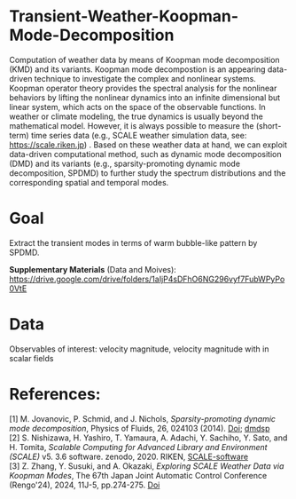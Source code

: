 # Transient-Weather-Koopman-Mode-Decomposition
Computation of weather data by means of Koopman mode decomposition (KMD) and its variants. Koopman mode decompostion is an appearing data-driven technique to investigate the complex and nonlinear systems.
Koopman operator theory provides the spectral analysis for the nonlinear behaviors by lifting the nonlinear dynamics into an infinite dimensional but linear system, which acts on the space of the observable functions.
In weather or climate modeling, the true dynamics is usually beyond the mathematical model. However, it is always possible to measure the (short-term) time series data (e.g., SCALE weather simulation data, see: https://scale.riken.jp) .
Based on these weather data at hand, we can exploit data-driven computational method, such as dynamic mode decomposition (DMD) and its variants (e.g., sparsity-promoting dynamic mode decomposition, SPDMD) to further study the spectrum distributions and the corresponding spatial and temporal modes.

# Goal
Extract the transient modes in terms of warm bubble-like pattern by SPDMD.  

**Supplementary Materials** 
(Data and Moives): https://drive.google.com/drive/folders/1aIjP4sDFhO6NG296vyf7FubWPyPo0VtE

# Data
Observables of interest: velocity magnitude, velocity magnitude with in scalar fields

# References:
[1] M. Jovanovic, P. Schmid, and J. Nichols, *Sparsity-promoting dynamic mode decomposition*, Physics of Fluids, 26, 024103 (2014). [Doi](https://doi.org/10.1063/1.4863670); [dmdsp](https://www.ece.umn.edu/users/mihailo/software/dmdsp/)  
[2] S. Nishizawa, H. Yashiro, T. Yamaura, A. Adachi, Y. Sachiho, Y. Sato, and H. Tomita, *Scalable Computing for Advanced Library and Environment (SCALE)* v5. 3.6 software. 
zenodo, 2020. RIKEN, [SCALE-software](https://scale.riken.jp)  
[3] Z. Zhang, Y. Susuki, and A. Okazaki, *Exploring SCALE Weather Data via Koopman Modes*, The 67th Japan Joint Automatic Control Conference (Rengo'24), 2024, 11J-5, pp.274-275. [Doi](https://www.jstage.jst.go.jp/article/jacc/67/0/67_274/_article/-char/en)
